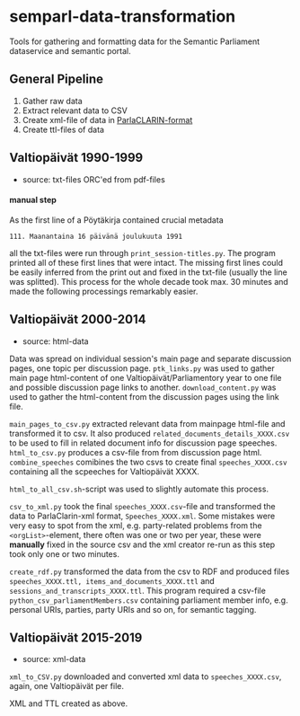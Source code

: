 # semparl-data-transformation
Tools for gathering and formatting data for the Semantic Parliament dataservice and semantic portal.

## General Pipeline
1. Gather raw data
2. Extract relevant data to CSV
3. Create xml-file of data in [ParlaCLARIN-format](https://clarin-eric.github.io/parla-clarin/)
4. Create ttl-files of data

## Valtiopäivät 1990-1999
- source: txt-files ORC'ed from pdf-files 

#### manual step
As the first line of a Pöytäkirja contained crucial metadata
```
111. Maanantaina 16 päivänä joulukuuta 1991
```
 all the txt-files were run through ```print_session-titles.py```. The program printed all of these first lines that were intact. The missing first lines could be easily inferred from the print out and fixed in the txt-file (usually the line was splitted). This process for the whole decade took max. 30 minutes and made the following processings remarkably easier.


## Valtiopäivät 2000-2014
- source: html-data

Data was spread on individual session's main page and separate discussion pages, one topic per discussion page.
```ptk_links.py``` was used to gather main page html-content of one Valtiopäivät/Parliamentory year to one file and possible discussion page links to another. ```download_content.py``` was used to gather the html-content from the discussion pages using the link file.

```main_pages_to_csv.py``` extracted relevant data from mainpage html-file and transformed it to csv. It also produced ```related_documents_details_XXXX.csv``` to be used to fill in related document info for discussion page speeches. 
```html_to_csv.py``` produces a csv-file from from discussion page html.
```combine_speeches``` comibines the two csvs to create final ```speeches_XXXX.csv``` containing all the scpeeches for Valtiopäivät XXXX.

```html_to_all_csv.sh```-script was used to slightly automate this process.

 ```csv_to_xml.py``` took  the final ```speeches_XXXX.csv```-file and transformed the data to ParlaClarin-xml format, ```Speeches_XXXX.xml```.
 Some mistakes were very easy to spot from the xml, e.g. party-related problems from the ```<orgList>```-element, there often was one or two per year, these were **manually** fixed in the source csv and the xml creator re-run as this step took only one or two minutes.

 ```create_rdf.py``` transformed the data from the csv to RDF and produced files ```speeches_XXXX.ttl, items_and_documents_XXXX.ttl```  and ``` sessions_and_transcripts_XXXX.ttl```. This program required a csv-file ```python_csv_parliamentMembers.csv``` containing parliament member info, e.g. personal URIs, parties, party URIs and so on, for semantic tagging.


## Valtiopäivät 2015-2019
- source: xml-data

```xml_to_CSV.py``` downloaded and converted xml data to ```speeches_XXXX.csv```, again, one Valtiopäivät per file.

XML and TTL created as above.

